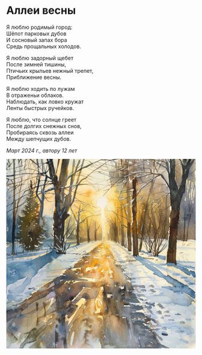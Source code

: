 
# Аллеи весны

Я люблю родимый город:  
Шёпот парковых дубов  
И сосновый запах бора  
Средь прощальных холодов.

Я люблю задорный щебет  
После зимней тишины,  
Птичьих крыльев нежный трепет,  
Приближение весны.

Я люблю ходить по лужам  
В отраженьи облаков.  
Наблюдать, как ловко кружат  
Ленты быстрых ручейков.

Я люблю, что солнце греет  
После долгих снежных снов,  
Пробираясь сквозь аллеи  
Между шепчущих дубов.

*Март 2024 г., автору 12 лет*

![Аллеи весны](../images/spring-alleys.jpg)
